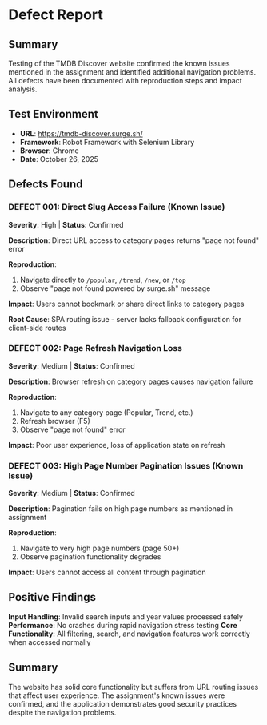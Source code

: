 # Defect Report

## Summary
Testing of the TMDB Discover website confirmed the known issues mentioned in the assignment and identified additional navigation problems. All defects have been documented with reproduction steps and impact analysis.

## Test Environment
- **URL**: https://tmdb-discover.surge.sh/
- **Framework**: Robot Framework with Selenium Library
- **Browser**: Chrome
- **Date**: October 26, 2025

## Defects Found

### DEFECT 001: Direct Slug Access Failure (Known Issue)
**Severity**: High | **Status**: Confirmed

**Description**: Direct URL access to category pages returns "page not found" error

**Reproduction**:
1. Navigate directly to `/popular`, `/trend`, `/new`, or `/top`
2. Observe "page not found powered by surge.sh" message

**Impact**: Users cannot bookmark or share direct links to category pages

**Root Cause**: SPA routing issue - server lacks fallback configuration for client-side routes

### DEFECT 002: Page Refresh Navigation Loss
**Severity**: Medium | **Status**: Confirmed

**Description**: Browser refresh on category pages causes navigation failure

**Reproduction**:
1. Navigate to any category page (Popular, Trend, etc.)
2. Refresh browser (F5)
3. Observe "page not found" error

**Impact**: Poor user experience, loss of application state on refresh

### DEFECT 003: High Page Number Pagination Issues (Known Issue)
**Severity**: Medium | **Status**: Confirmed  

**Description**: Pagination fails on high page numbers as mentioned in assignment

**Reproduction**:
1. Navigate to very high page numbers (page 50+)
2. Observe pagination functionality degrades

**Impact**: Users cannot access all content through pagination

## Positive Findings

**Input Handling**: Invalid search inputs and year values processed safely  
**Performance**: No crashes during rapid navigation stress testing
**Core Functionality**: All filtering, search, and navigation features work correctly when accessed normally

## Summary

The website has solid core functionality but suffers from URL routing issues that affect user experience. The assignment's known issues were confirmed, and the application demonstrates good security practices despite the navigation problems.